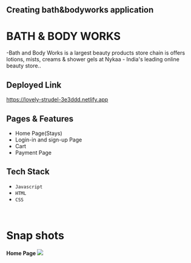 ## Creating bath&bodyworks application

# BATH & BODY WORKS 
-Bath and Body Works is a largest beauty products store chain is offers lotions, mists, creams & shower gels at Nykaa - India's leading online beauty store..


## Deployed Link
https://lovely-strudel-3e3ddd.netlify.app

## Pages & Features
- Home Page(Stays)
- Login-in  and sign-up Page
- Cart
- Payment Page

## Tech Stack
- `Javascript`
- `HTML`
-  `CSS`
<br>

# Snap shots
<b> Home Page </b>
<img src=" https://prashant1562.github.io/assets/img/bath%20and%20body%20works%20april%205%202017%20website%20changes.png"/>


